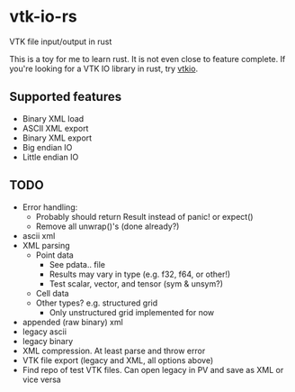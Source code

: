 
# vtk-io-rs

VTK file input/output in rust

This is a toy for me to learn rust.  It is not even close to feature complete.  If you're looking for a VTK IO library in rust, try [vtkio](https://github.com/elrnv/vtkio).

## Supported features

- Binary XML load
- ASCII XML export
- Binary XML export
- Big endian IO
- Little endian IO

## TODO

- Error handling:
  - Probably should return Result instead of panic! or expect()
  - Remove all unwrap()'s (done already?)
- ascii xml
- XML parsing
  - Point data
    - See pdata.. file
    - Results may vary in type (e.g. f32, f64, or other!)
    - Test scalar, vector, and tensor (sym & unsym?)
  - Cell data
  - Other types?  e.g. structured grid
    - Only unstructured grid implemented for now
- appended (raw binary) xml
- legacy ascii
- legacy binary
- XML compression.  At least parse and throw error
- VTK file export (legacy and XML, all options above)
- Find repo of test VTK files.  Can open legacy in PV and save as XML or vice versa

